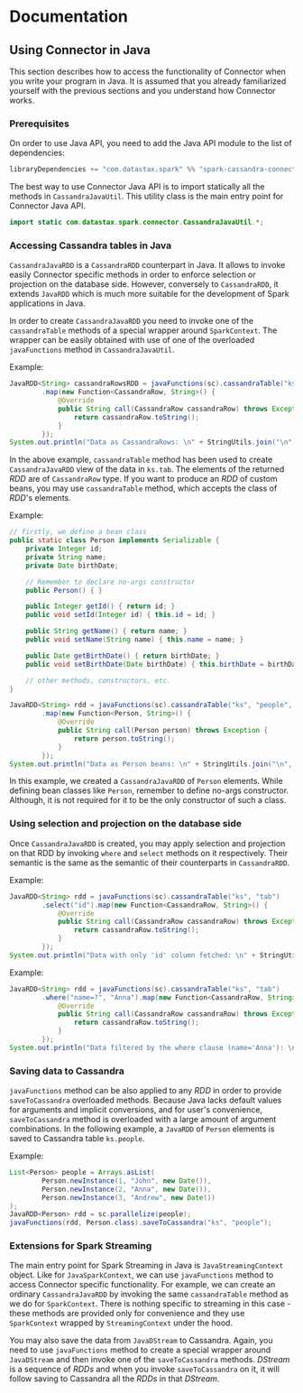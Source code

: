 # Documentation

## Using Connector in Java
This section describes how to access the functionality of Connector when you write your program in Java.
It is assumed that you already familiarized yourself with the previous sections and you understand how 
Connector works.

### Prerequisites 
On order to use Java API, you need to add the Java API module to the list of dependencies:

```scala
libraryDependencies += "com.datastax.spark" %% "spark-cassandra-connector-java" % "1.0.0-rc3" withSources() withJavadoc()
```

The best way to use Connector Java API is to import statically all the methods in `CassandraJavaUtil`. 
This utility class is the main entry point for Connector Java API.

```java
import static com.datastax.spark.connector.CassandraJavaUtil.*;
```

### Accessing Cassandra tables in Java
`CassandraJavaRDD` is a `CassandraRDD` counterpart in Java. It allows to invoke easily Connector specific methods
in order to enforce selection or projection on the database side. However, conversely to `CassandraRDD`, it extends
`JavaRDD` which is much more suitable for the development of Spark applications in Java. 

In order to create `CassandraJavaRDD` you need to invoke one of the `cassandraTable` methods of a special 
wrapper around `SparkContext`. The wrapper can be easily obtained with use of one of the overloaded `javaFunctions`
method in `CassandraJavaUtil`. 

Example:

```java
JavaRDD<String> cassandraRowsRDD = javaFunctions(sc).cassandraTable("ks", "tab")
        .map(new Function<CassandraRow, String>() {
            @Override
            public String call(CassandraRow cassandraRow) throws Exception {
                return cassandraRow.toString();
            }
        });
System.out.println("Data as CassandraRows: \n" + StringUtils.join("\n", cassandraRowsRDD.toArray()));
```

In the above example, `cassandraTable` method has been used to create `CassandraJavaRDD` view of the data in `ks.tab`.
The elements of the returned *RDD* are of `CassandraRow` type. If you want to produce an *RDD* of custom beans, you may
use `cassandraTable` method, which accepts the class of *RDD*'s elements.
 
Example:

```java
// firstly, we define a bean class
public static class Person implements Serializable {
    private Integer id;
    private String name;
    private Date birthDate;

    // Remember to declare no-args constructor
    public Person() { }

    public Integer getId() { return id; }
    public void setId(Integer id) { this.id = id; }

    public String getName() { return name; }
    public void setName(String name) { this.name = name; }

    public Date getBirthDate() { return birthDate; }
    public void setBirthDate(Date birthDate) { this.birthDate = birthDate; }

    // other methods, constructors, etc.
}
```

```java
JavaRDD<String> rdd = javaFunctions(sc).cassandraTable("ks", "people", Person.class)
        .map(new Function<Person, String>() {
            @Override
            public String call(Person person) throws Exception {
                return person.toString();
            }
        });
System.out.println("Data as Person beans: \n" + StringUtils.join("\n", rdd.toArray()));
```

In this example, we created a `CassandraJavaRDD` of `Person` elements. While defining bean classes like 
`Person`, remember to define no-args constructor. Although, it is not required for it to be the only constructor 
of such a class.

### Using selection and projection on the database side
Once `CassandraJavaRDD` is created, you may apply selection and projection on that RDD by invoking `where` 
and `select` methods on it respectively. Their semantic is the same as the semantic of their counterparts
in `CassandraRDD`. 

Example:
```java
JavaRDD<String> rdd = javaFunctions(sc).cassandraTable("ks", "tab")
        .select("id").map(new Function<CassandraRow, String>() {
            @Override
            public String call(CassandraRow cassandraRow) throws Exception {
                return cassandraRow.toString();
            }
        });
System.out.println("Data with only 'id' column fetched: \n" + StringUtils.join("\n", rdd.toArray()));
```

Example:
```java
JavaRDD<String> rdd = javaFunctions(sc).cassandraTable("ks", "tab")
        .where("name=?", "Anna").map(new Function<CassandraRow, String>() {
            @Override
            public String call(CassandraRow cassandraRow) throws Exception {
                return cassandraRow.toString();
            }
        });
System.out.println("Data filtered by the where clause (name='Anna'): \n" + StringUtils.join("\n", rdd.toArray()));
```

### Saving data to Cassandra

`javaFunctions` method can be also applied to any *RDD* in order to provide `saveToCassandra` overloaded methods.
Because Java lacks default values for arguments and implicit conversions, and for user's convenience, `saveToCassandra` 
method is overloaded with a large amount of argument combinations. In the following example, a `JavaRDD` of `Person`
elements is saved to Cassandra table `ks.people`. 

Example: 

```java
List<Person> people = Arrays.asList(
        Person.newInstance(1, "John", new Date()),
        Person.newInstance(2, "Anna", new Date()),
        Person.newInstance(3, "Andrew", new Date())
);
JavaRDD<Person> rdd = sc.parallelize(people);
javaFunctions(rdd, Person.class).saveToCassandra("ks", "people");
```

### Extensions for Spark Streaming

The main entry point for Spark Streaming in Java is `JavaStreamingContext` object. Like for `JavaSparkContext`, we 
can use `javaFunctions` method to access Connector specific functionality. For example, we can create an ordinary 
`CassandraJavaRDD` by invoking the same `cassandraTable` method as we do for `SparkContext`. There is nothing specific
to streaming in this case - these methods are provided only for convenience and they use `SparkContext` wrapped by 
`StreamingContext` under the hood. 

You may also save the data from `JavaDStream` to Cassandra. Again, you need to use `javaFunctions` method to create 
a special wrapper around `JavaDStream` and then invoke one of the `saveToCassandra` methods. *DStream* is a sequence
of *RDDs* and when you invoke `saveToCassandra` on it, it will follow saving to Cassandra all the *RDDs* in that *DStream*.
